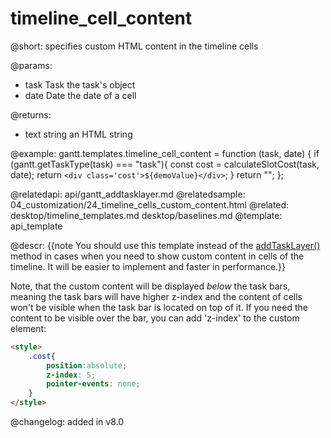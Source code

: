 timeline_cell_content
=============

@short: specifies custom HTML content in the timeline cells
	

@params:
- task		Task		the task's object
- date		Date		the date of a cell

@returns:
- text		string		an HTML string

@example:
gantt.templates.timeline_cell_content = function (task, date) {
    if (gantt.getTaskType(task) === "task"){
        const cost = calculateSlotCost(task, date);
        return `<div class='cost'>${demoValue}</div>`;
    }
    return "";
};

@relatedapi:
	api/gantt_addtasklayer.md
@relatedsample:
	04_customization/24_timeline_cells_custom_content.html
@related:
	desktop/timeline_templates.md
	desktop/baselines.md
@template:	api_template

@descr:
{{note You should use this template instead of the [addTaskLayer()](desktop/baselines.md) method in cases when you need to show custom content in cells of the timeline. It will be easier to implement and faster in performance.}}

Note, that the custom content will be displayed *below* the task bars, meaning the task bars will have higher z-index and the content of cells won't be visible when the task bar is located on top of it.
If you need the content to be visible over the bar, you can add 'z-index' to the custom element:

~~~html
<style>
    .cost{
        position:absolute;
        z-index: 5;
        pointer-events: none; 
    }
</style>
~~~



@changelog: added in v8.0

